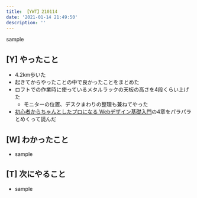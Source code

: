 ```yaml
---
title: 【YWT】210114
date: '2021-01-14 21:49:50'
description: ''
---
```


sample

## [Y] やったこと

- 4.2km歩いた
- 起きてからやったことの中で良かったことをまとめた
- ロフトでの作業時に使っているメタルラックの天板の高さを4段くらい上げた
  - モニターの位置、デスクまわりの整理も兼ねてやった
- [初心者からちゃんとしたプロになる Webデザイン基礎入門](https://github.com/LeeDDHH/book-output/blob/main/%E5%88%9D%E5%BF%83%E8%80%85%E3%81%8B%E3%82%89%E3%81%A1%E3%82%83%E3%82%93%E3%81%A8%E3%81%97%E3%81%9F%E3%83%97%E3%83%AD%E3%81%AB%E3%81%AA%E3%82%8B_Web%E3%83%87%E3%82%B6%E3%82%A4%E3%83%B3%E5%9F%BA%E7%A4%8E%E5%85%A5%E9%96%80/list.md)の4章をパラパラとめくって読んだ

## [W] わかったこと

- sample

## [T] 次にやること

- sample
